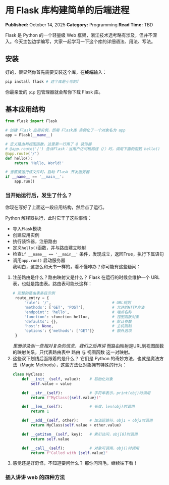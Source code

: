 # 用 Flask 库构建简单的后端进程
 
**Published:** October 14, 2025
**Category:** Programming
**Read Time:** TBD

Flask 是 Python 的一个轻量级 Web 框架，浙江技术选考略有涉及，但并不深入。今天主包边学编写，大家一起学习一下这个库的详细语法、用法、写法。  

## 安装
好的，很显然你首先需要安装这个库，在**终端**输入：
```bash
pip install flask # 这个库是小写的f
```
你最亲爱的 `pip` 包管理器就会帮你下载 Flask 库。

## 基本应用结构  
```python
from flask import Flask

# 创建 Flask 应用实例，即用 Flask类 实例化了一个对象名为 app
app = Flask(__name__)

# 定义路由和视图函数，这里第一行用了 @ 装饰器
# @app.route('/') 告诉Flask：当用户访问根路径（/）时，调用下面的函数 hello()
@app.route('/')
def hello():
    return 'Hello, World!'

# 当直接运行该文件时，启动 Flask 开发服务器
if __name__ == '__main__':
    app.run()
```

### 当开始运行后，发生了什么？
你现在写好了上面这一段应用结构，然后点了运行。

Python 解释器执行，此时它干了这些事情：
- 导入Flask模块
- 创建应用实例
- 执行装饰器，注册路由
- 定义`hello()`函数，并与路由建立映射
- 检查`if __name__ == '__main__'` 条件，发现成立，返回True，执行下属语句
- 调用`app.run()` 启动服务器  
我明白，这怎么和天书一样的，看不懂咋办？你可能有这些疑问：  
1. 注册路由是什么？路由映射又是什么？
   Flask 在运行的时候会维护一个 URL 表，也就是路由表。路由表可能长这样：
   ```python
   # 完整的路由表条目示例
    route_entry = {
        'rule': '/',                           # URL规则
        'methods': ['GET', 'POST'],            # 允许的HTTP方法
        'endpoint': 'hello',                   # 端点名称
        'function': <function hello>,          # 视图函数对象
        'defaults': {},                        # 默认参数
        'host': None,                          # 主机限制
        'options': {'methods': ['GET']}        # 额外选项
    }
    ```
    *里面涉及到一些相对复杂的信息，我们之后再讲*
    而路由映射是URL到视图函数的映射关系，只代表路由表中 路由 与 视图函数 这一对映射。
2. 这些双下划线后面跟着的是什么？
    它们是 Python 的奇妙方法，也就是魔法方法（Magic Methods），这些方法让对象拥有特殊的行为：
    ```python
    class MyClass:
        def __init__(self, value):    # 初始化对象
            self.value = value

        def __str__(self):            # 字符串表示，print(obj)时调用
            return f"MyClass({self.value})"

        def __len__(self):            # 长度，len(obj)时调用
            return 1

        def __add__(self, other):     # 加法运算符，obj1 + obj2时调用
            return MyClass(self.value + other.value)

        def __getitem__(self, key):   # 索引访问，obj[0]时调用
            return self.value

        def __call__(self):           # 对象可调用，obj()时调用
            return f"Called with {self.value}"
    ```
3. 感觉还是好奇怪，不知道要问什么？
    那你问鸡毛，继续往下看！

### 插入讲讲 web 的四种方法